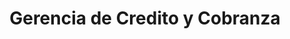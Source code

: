 ---
title: "Gerencia de Credito y Cobranza"
url: /siguatepeque/gerencia-de-credito-y-cobranza/
shop: Leiher
---